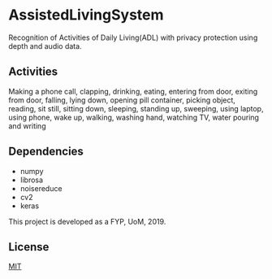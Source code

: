 # AssistedLivingSystem
Recognition of Activities of Daily Living(ADL) with privacy protection using depth and audio data. 

## Activities
Making a phone call, clapping, drinking, eating, entering from door, exiting from door, falling, lying down, opening pill container, picking object, reading, sit still, sitting down, sleeping, standing up, sweeping, using laptop, using phone, wake up, walking, washing hand, watching TV, water pouring and writing

## Dependencies
* numpy
* librosa
* noisereduce
* cv2
* keras

This project is developed as a FYP, UoM, 2019.

## License
[MIT](https://choosealicense.com/licenses/mit/)
